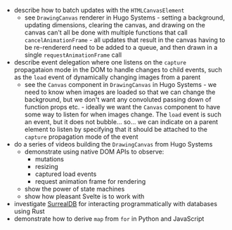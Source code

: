 - describe how to batch updates with the `HTMLCanvasElement`
  - see `DrawingCanvas` renderer in Hugo Systems - setting a background,
    updating dimensions, clearing the canvas, and drawing on the canvas can't
    all be done with multiple functions that call `cancelAnimationFrame` - all
    updates that result in the canvas having to be re-rendererd need to be
    added to a queue, and then drawn in a single `requestAnimationFrame` call
- describe event delegation where one listens on the `capture` propagataion mode
  in the DOM to handle changes to child events, such as the `load` event of
  dynamically changing images from a parent
  - see the `Canvas` component in `DrawingCanvas` in Hugo Systems - we need to
    know when images are loaded so that we can change the background, but we
    don't want any convoluted passing down of function props etc. - ideally
    we want the `Canvas` component to have some way to listen for when images
    change. The `load` event is such an event, but it does not bubble... so...
    we can indicate on a parent element to listen by specifying that it should
    be attached to the `capture` propagation mode of the event
- do a series of videos building the `DrawingCanvas` from Hugo Systems
  - demonstrate using native DOM APIs to observe:
    - mutations
    - resizing
    - captured load events
    - request animation frame for rendering
  - show the power of state machines
  - show how pleasant Svelte is to work with
- investigate [SurrealDB](https://docs.surrealdb.com/docs/integration/sdks/rust/)
  for interacting programmatically with databases using Rust
- demonstrate how to derive `map` from `for` in Python and JavaScript
